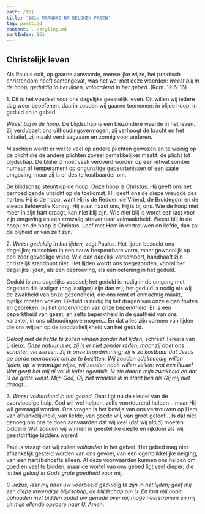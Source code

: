 ```yaml
---
path: /161
title: '161: MAANDAG NA BELOKEN PASEN'
tag: paastijd
content: ../styling.md
sortIndex: 161
---
```


## Christelijk leven

Als Paulus ooit, op gaarne aanvaarde, menselijke wijze, het praktisch christendom heeft samengevat, was het wel met deze woorden: _weest blij in de hoop, geduldig in het lijden, volhardend in het gebed_. (Rom. 12:6-16)

1\. Dit is het voedsel voor ons dagelijks geestelijk leven. Dit willen wij iedere dag weer beoefenen, daarin zouden wij gaarne toenemen: in blijde hoop, in geduld en in gebed.

_Weest blij in de hoop._ De blijdschap is een biezondere waarde in het leven. Zij verdubbelt ons uithoudingsvermogen, zij verhoogt de kracht en het initiatief, zij maakt verdraagzaam en zonnig voor anderen.

Misschien wordt er wel te veel op andere plichten gewezen en te weinig op de plicht die de andere plichten zoveel gemakkelijker maakt: de plicht tot blijdschap. De blijheid moet vaak veroverd worden op een ietwat somber humeur of temperament op ongunstige gebeurtenissen of een saaie omgeving, maar zij is er des te kostbaarder om.

De blijdschap steunt op de hoop. Onze hoop is Christus: Hij geeft ons het bemoedigende uitzicht op de toekomst; Hij geeft ons de diepe vreugde des harten. Hij is de hoop, want Hij is de Redder, de Vriend, de Bruidegom en de steeds liefdevolle Koning. Hij staat naast ons, Hij is bij ons. Wie de hoop niet meer in zijn hart draagt, kan niet blij zijn. Wie niet blij is wordt een last voor zijn omgeving en een armzalig strever naar volmaaktheid. Weest blij in de hoop; en de hoop is Christus. Leef met Hem in vertrouwen en liefde, dan zal de blijheid er van zelf zijn.

2\. _Weest geduldig in het lijden,_ zegt Paulus. Het lijden bezoekt ons dagelijks; misschien in een nauw bespeurbare vorm, maar gewoonlijk op een zeer gevoelige wijze. Wie dan dadelijk versombert, handhaaft zijn christelijk standpunt niet. Het lijden wordt ons toegezonden, vooral het dagelijks lijden, als een beproeving, als een oefening in het geduld.

Geduld is ons dagelijks voedsel; het geduld is nodig in de omgang met degenen die lastiger (nog lastiger) zijn dan wij; het geduld is nodig als wij de zwakheid van onze gezondheid, die ons remt of onmachtig maakt, pijnlijk moeten voelen. Geduld is nodig bij het dragen van onze eigen fouten en gebreken, bij het ondervinden van onze beperktheid. Er is een beperktheid van geest, en zelfs beperktheid in de gaafheid van ons karakter, in ons uithoudingsvermogen... En dat alles zijn vormen van lijden die ons wijzen op de noodzakelijkheid van het geduld.

_Geloof niet de liefde te zullen vinden zonder het lijden,_ schreef Teresia van Lisieux. _Onze natuur is er, zij is er niet zonder reden, maar zij doet ons schatten verwerven. Zij is onze broodwinning; zij is zo kostbaar dat Jezus op aarde neerdaalde om ze te bezitten. Wij zouden edelmoedig willen lijden, op 'n waardige wijze, wij zouden nooit willen vallen: wat een illusie! Wat geeft het mij al val ik ieder ogenblik. Ik zie daarin mijn zwakheid en dat is de grote winst. Mijn God, Gij ziet waartoe ik in staat ben als Gij mij niet draagt..._

3\. _Weest volhardend in het gebed._ Daar ligt nu de sleutel van de overvloedige hulp. God wil wel helpen, zelfs voortdurend helpen... maar Hij wil gevraagd worden. Ons vragen is het bewijs van ons vertrouwen op Hem, van afhankelijkheid, van liefde, van goede wil, van groot geloof... Is dat niet genoeg om ons te doen aanvaarden dat wij veel (dat wij altijd) moeten bidden? Wat zouden wij winnen in geestelijke diepte en rijkdom als wij geestdriftige bidders waren!

Paulus vraagt dat wij zullen _volharden_ in het gebed. Het gebed mag niet afhankelijk gesteld worden van ons gevoel, van een ogenblikkelijke neiging, van een hartsbehoefte alleen. Al deze voorwaarden kunnen ons helpen om goed en veel te bidden, maar de wortel van ons gebed ligt veel
dieper; die is: _het geloof in Gods grote goedheid_ voor mij.

_O Jezus, leer mij naar uw voorbeeld geduldig te zijn in het lijden; geef mij een diepe inwendige blijdschap, de blijdschap om U. En laat mij nooit ophouden met bidden opdat uw genade over mij moge neerstromen en mij uit mijn ellende opvoere naar U. Amen._

